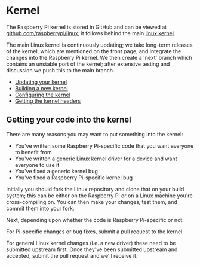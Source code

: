# Kernel

The Raspberry Pi kernel is stored in GitHub and can be viewed at [github.com/raspberrypi/linux](https://github.com/raspberrypi/linux); it follows behind the main [linux kernel](https://github.com/torvalds/linux).

The main Linux kernel is continuously updating; we take long-term releases of the kernel, which are mentioned on the front page, and integrate the changes into the Raspberry Pi kernel. We then create a 'next' branch which contains an unstable port of the kernel; after extensive testing and discussion we push this to the main branch.

- [Updating your kernel](updating.md)
- [Building a new kernel](building.md)
- [Configuring the kernel](configuring.md)
- [Getting the kernel headers](headers.md)

## Getting your code into the kernel

There are many reasons you may want to put something into the kernel:

- You've written some Raspberry Pi-specific code that you want everyone to benefit from
- You've written a generic Linux kernel driver for a device and want everyone to use it
- You've fixed a generic kernel bug
- You've fixed a Raspberry Pi-specific kernel bug

Initially you should fork the Linux repository and clone that on your build system; this can be either on the Raspberry Pi or on a Linux machine you're cross-compiling on. You can then make your changes, test them, and commit them into your fork.

Next, depending upon whether the code is Raspberry Pi-specific or not:

For Pi-specific changes or bug fixes, submit a pull request to the kernel.

For general Linux kernel changes (i.e. a new driver) these need to be submitted upstream first. Once they've been submitted upstream and accepted, submit the pull request and we'll receive it.
